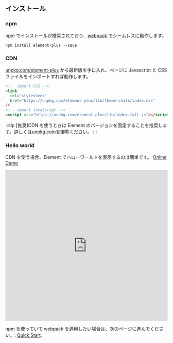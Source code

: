 ## インストール

### npm

npm でインストールが推奨されており、[webpack](https://webpack.js.org/) でシームレスに動作します。

```shell
npm install element-plus --save
```

### CDN

[unpkg.com/element-plus](https://unpkg.com/element-plus/) から最新版を手に入れ、ページに Javascript と CSS ファイルをインポートすれば動作します。

```html
<!-- import CSS -->
<link
  rel="stylesheet"
  href="https://unpkg.com/element-plus/lib/theme-chalk/index.css"
/>
<!-- import JavaScript -->
<script src="https://unpkg.com/element-plus/lib/index.full.js"></script>
```

:::tip
[推奨]CDN を使うときは Element のバージョンを固定することを推奨します。詳しくは[unpkg.com](https://unpkg.com)を御覧ください。
:::

### Hello world

CDN を使う場合、Element でハローワールドを表示するのは簡単です。 [Online Demo](https://codepen.io/iamkun/pen/YzWMaVr)

<iframe height="469" style="width: 100%;" scrolling="no" title="YzWMaVr" src="https://codepen.io/iamkun/embed/YzWMaVr?height=469&theme-id=light&default-tab=html,result" frameborder="no" loading="lazy" allowtransparency="true" allowfullscreen="true">
  See the Pen <a href='https://codepen.io/iamkun/pen/YzWMaVr'>YzWMaVr</a> by iamkun
  (<a href='https://codepen.io/iamkun'>@iamkun</a>) on <a href='https://codepen.io'>CodePen</a>.
</iframe>

npm を使っていて webpack を適用したい場合は、次のページに進んでください。: [Quick Start](/#/jp/component/quickstart).
